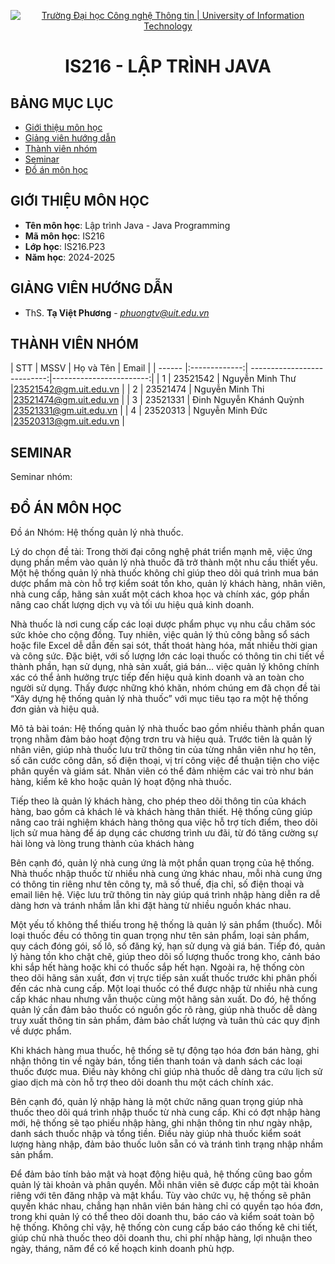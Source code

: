 <p align="center">
  <a href="https://www.uit.edu.vn/" title="Trường Đại học Công nghệ Thông tin" style="border: 5;">
    <img src="https://i.imgur.com/WmMnSRt.png" alt="Trường Đại học Công nghệ Thông tin | University of Information Technology">
  </a>
</p>

<!-- Title -->
<h1 align="center"><b>IS216 - LẬP TRÌNH JAVA</b></h1>



## BẢNG MỤC LỤC
* [ Giới thiệu môn học](#gioithieumonhoc)
* [ Giảng viên hướng dẫn](#giangvien)
* [ Thành viên nhóm](#thanhvien)
* [ Seminar](#seminar)
* [ Đồ án môn học](#doan)


## GIỚI THIỆU MÔN HỌC
<a name="gioithieumonhoc"></a>
* **Tên môn học**: Lập trình Java - Java Programming
* **Mã môn học**: IS216
* **Lớp học**: IS216.P23
* **Năm học**: 2024-2025


## GIẢNG VIÊN HƯỚNG DẪN
<a name="giangvien"></a>
* ThS. **Tạ Việt Phương** - *phuongtv@uit.edu.vn*


## THÀNH VIÊN NHÓM
<a name="thanhvien"></a>
| STT    | MSSV          | Họ và Tên                   | Email                   |
| ------ |:-------------:| ---------------------------:|------------------------:|
| 1      | 23521542      | Nguyễn Minh Thư             |23521542@gm.uit.edu.vn   |
| 2      | 23521474      | Nguyễn Minh Thi             |23521474@gm.uit.edu.vn   |
| 3      | 23521331      | Đinh Nguyễn Khánh Quỳnh     |23521331@gm.uit.edu.vn   |
| 4      | 23520313      | Nguyễn Minh Đức             |23520313@gm.uit.edu.vn   |


## SEMINAR
<a name="seminar"></a>
Seminar nhóm: 

## ĐỒ ÁN MÔN HỌC
<a name="doan"></a>
Đồ án Nhóm: Hệ thống quản lý nhà thuốc.

Lý do chọn đề tài:
Trong thời đại công nghệ phát triển mạnh mẽ, việc ứng dụng phần mềm vào quản lý nhà thuốc đã trở thành một nhu cầu thiết yếu. Một hệ thống quản lý nhà thuốc không chỉ giúp theo dõi quá trình mua bán dược phẩm mà còn hỗ trợ kiểm soát tồn kho, quản lý khách hàng, nhân viên, nhà cung cấp, hãng sản xuất một cách khoa học và chính xác, góp phần nâng cao chất lượng dịch vụ và tối ưu hiệu quả kinh doanh.

Nhà thuốc là nơi cung cấp các loại dược phẩm phục vụ nhu cầu chăm sóc sức khỏe cho cộng đồng. Tuy nhiên, việc quản lý thủ công bằng sổ sách hoặc file Excel dễ dẫn đến sai sót, thất thoát hàng hóa, mất nhiều thời gian và công sức. Đặc biệt, với số lượng lớn các loại thuốc có thông tin chi tiết về thành phần, hạn sử dụng, nhà sản xuất, giá bán… việc quản lý không chính xác có thể ảnh hưởng trực tiếp đến hiệu quả kinh doanh và an toàn cho người sử dụng. Thấy được những khó khăn, nhóm chúng em đã chọn đề tài “Xây dựng hệ thống quản lý nhà thuốc” với mục tiêu tạo ra một hệ thống đơn giản và hiệu quả.

Mô tả bài toán:
Hệ thống quản lý nhà thuốc bao gồm nhiều thành phần quan trọng nhằm đảm bảo hoạt động trơn tru và hiệu quả. Trước tiên là quản lý nhân viên, giúp nhà thuốc lưu trữ thông tin của từng nhân viên như họ tên, số căn cước công dân, số điện thoại, vị trí công việc để thuận tiện cho việc phân quyền và giám sát. Nhân viên có thể đảm nhiệm các vai trò như bán hàng, kiểm kê kho hoặc quản lý hoạt động nhà thuốc.

Tiếp theo là quản lý khách hàng, cho phép theo dõi thông tin của khách hàng, bao gồm cả khách lẻ và khách hàng thân thiết. Hệ thống cũng giúp nâng cao trải nghiệm khách hàng thông qua việc hỗ trợ tích điểm, theo dõi lịch sử mua hàng để áp dụng các chương trình ưu đãi, từ đó tăng cường sự hài lòng và lòng trung thành của khách hàng

Bên cạnh đó, quản lý nhà cung ứng là một phần quan trọng của hệ thống. Nhà thuốc nhập thuốc từ nhiều nhà cung ứng khác nhau, mỗi nhà cung ứng có thông tin riêng như tên công ty, mã số thuế, địa chỉ, số điện thoại và email liên hệ. Việc lưu trữ thông tin này giúp quá trình nhập hàng diễn ra dễ dàng hơn và tránh nhầm lẫn khi đặt hàng từ nhiều nguồn khác nhau.

Một yếu tố không thể thiếu trong hệ thống là quản lý sản phẩm (thuốc). Mỗi loại thuốc đều có thông tin quan trọng như tên sản phẩm, loại sản phẩm, quy cách đóng gói, số lô, số đăng ký, hạn sử dụng và giá bán. Tiếp đó, quản lý hàng tồn kho chặt chẽ, giúp theo dõi số lượng thuốc trong kho, cảnh báo khi sắp hết hàng hoặc khi có thuốc sắp hết hạn. Ngoài ra, hệ thống còn theo dõi hãng sản xuất, đơn vị trực tiếp sản xuất thuốc trước khi phân phối đến các nhà cung cấp. Một loại thuốc có thể được nhập từ nhiều nhà cung cấp khác nhau nhưng vẫn thuộc cùng một hãng sản xuất. Do đó, hệ thống quản lý cần đảm bảo thuốc có nguồn gốc rõ ràng, giúp nhà thuốc dễ dàng truy xuất thông tin sản phẩm, đảm bảo chất lượng và tuân thủ các quy định về dược phẩm.

Khi khách hàng mua thuốc, hệ thống sẽ tự động tạo hóa đơn bán hàng, ghi nhận thông tin về ngày bán, tổng tiền thanh toán và danh sách các loại thuốc được mua. Điều này không chỉ giúp nhà thuốc dễ dàng tra cứu lịch sử giao dịch mà còn hỗ trợ theo dõi doanh thu một cách chính xác.

Bên cạnh đó, quản lý nhập hàng là một chức năng quan trọng giúp nhà thuốc theo dõi quá trình nhập thuốc từ nhà cung cấp. Khi có đợt nhập hàng mới, hệ thống sẽ tạo phiếu nhập hàng, ghi nhận thông tin như ngày nhập, danh sách thuốc nhập và tổng tiền. Điều này giúp nhà thuốc kiểm soát lượng hàng nhập, đảm bảo thuốc luôn sẵn có và tránh tình trạng nhập nhầm sản phẩm.

Để đảm bảo tính bảo mật và hoạt động hiệu quả, hệ thống cũng bao gồm quản lý tài khoản và phân quyền. Mỗi nhân viên sẽ được cấp một tài khoản riêng với tên đăng nhập và mật khẩu. Tùy vào chức vụ, hệ thống sẽ phân quyền khác nhau, chẳng hạn nhân viên bán hàng chỉ có quyền tạo hóa đơn, trong khi quản lý có thể theo dõi doanh thu, báo cáo và kiểm soát toàn bộ hệ thống. Không chỉ vậy, hệ thống còn cung cấp báo cáo thống kê chi tiết, giúp chủ nhà thuốc theo dõi doanh thu, chi phí nhập hàng, lợi nhuận theo ngày, tháng, năm để có kế hoạch kinh doanh phù hợp.
